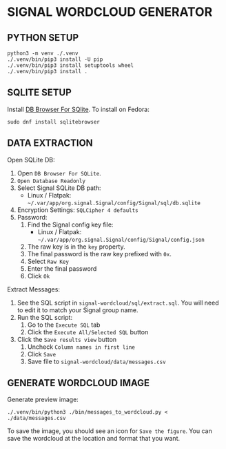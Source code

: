 # SIGNAL WORDCLOUD GENERATOR

## PYTHON SETUP

```shell
python3 -m venv ./.venv
./.venv/bin/pip3 install -U pip
./.venv/bin/pip3 install setuptools wheel
./.venv/bin/pip3 install .
```

## SQLITE SETUP

Install [DB Browser For SQlite](https://sqlitebrowser.org/).
To install on Fedora:

```shell
sudo dnf install sqlitebrowser
```


## DATA EXTRACTION

Open SQLite DB:

1. Open `DB Browser For SQLite`.
2. `Open Database Readonly`
3. Select Signal SQLite DB path:
    - Linux / Flatpak: `~/.var/app/org.signal.Signal/config/Signal/sql/db.sqlite`
4. Encryption Settings: `SQLCipher 4 defaults`
5. Password:
    1. Find the Signal config key file:
        - Linux / Flatpak: `~/.var/app/org.signal.Signal/config/Signal/config.json`
    2. The raw key is in the `key` property.
    3. The final password is the raw key prefixed with `0x`.
    4. Select `Raw Key`
    5. Enter the final password
    6. Click `Ok`

Extract Messages:

1. See the SQL script in `signal-wordcloud/sql/extract.sql`.
   You will need to edit it to match your Signal group name.
2. Run the SQL script:
    1. Go to the `Execute SQL` tab
    2. Click the `Execute All/Selected SQL` button
3. Click the `Save results view` button
    1. Uncheck `Column names in first line`
    2. Click `Save`
    3. Save file to `signal-wordcloud/data/messages.csv`


## GENERATE WORDCLOUD IMAGE

Generate preview image:

```shell
./.venv/bin/python3 ./bin/messages_to_wordcloud.py < ./data/messages.csv
```

To save the image, you should see an icon for `Save the figure`.
You can save the wordcloud at the location and format that you want.
